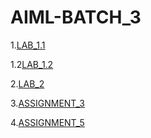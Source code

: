 # AIML-BATCH_3
1.[LAB_1.1](https://github.com/Saisuhaschandra/AIML-LAB/blob/main/LAB_part1.ipynb) 

1.2[LAB_1.2](https://github.com/Saisuhaschandra/AIML-LAB/blob/main/LAB_part2.ipynb)

2.[LAB_2](https://github.com/Saisuhaschandra/AIML-LAB/blob/main/LAB_2.ipynb)

3.[ASSIGNMENT_3](https://github.com/Saisuhaschandra/AIML-LAB/blob/main/Assignment3.ipynb)

4.[ASSIGNMENT_5](https://github.com/Saisuhaschandra/AIML-LAB/blob/main/LAB%20ASSINMENT%205.ipynb)

